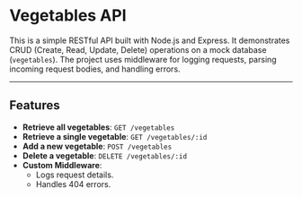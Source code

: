 # Vegetables API

This is a simple RESTful API built with Node.js and Express. It demonstrates CRUD (Create, Read, Update, Delete) operations on a mock database (`vegetables`). The project uses middleware for logging requests, parsing incoming request bodies, and handling errors.

---

## **Features**
- **Retrieve all vegetables**: `GET /vegetables`
- **Retrieve a single vegetable**: `GET /vegetables/:id`
- **Add a new vegetable**: `POST /vegetables`
- **Delete a vegetable**: `DELETE /vegetables/:id`
- **Custom Middleware**:
  - Logs request details.
  - Handles 404 errors.
